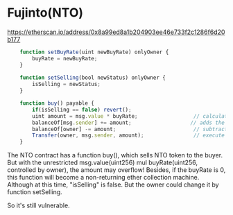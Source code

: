 # Fujinto(NTO)
https://etherscan.io/address/0x8a99ed8a1b204903ee46e733f2c1286f6d20b177
```javascript
    function setBuyRate(uint newBuyRate) onlyOwner {
        buyRate = newBuyRate;
    }
    
    function setSelling(bool newStatus) onlyOwner {
        isSelling = newStatus;
    }

    function buy() payable {
        if(isSelling == false) revert();
        uint amount = msg.value * buyRate;                  // calculates the amount
        balanceOf[msg.sender] += amount;                   // adds the amount to buyer's balance
        balanceOf[owner] -= amount;                         // subtracts amount from seller's balance
        Transfer(owner, msg.sender, amount);                // execute an event reflecting the change
    }
```
The NTO contract has a function buy(), which sells NTO token to the buyer. 
But with the unrestricted msg.value(uint256) mul buyRate(uint256, controlled by owner), the amount may overflow! 
Besides, if the buyRate is 0, this function will become a non-returning ether collection machine.
Although at this time, "isSelling" is false. But the owner could change it by function setSelling. 

So it's still vulnerable.
